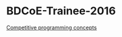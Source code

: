 # BDCoE-Trainee-2016


[Competitive programming concepts](https://github.com/Big-Data-Centre-of-Excellence/BDCoE-Trainee-2016/blob/master/sites.txt)
